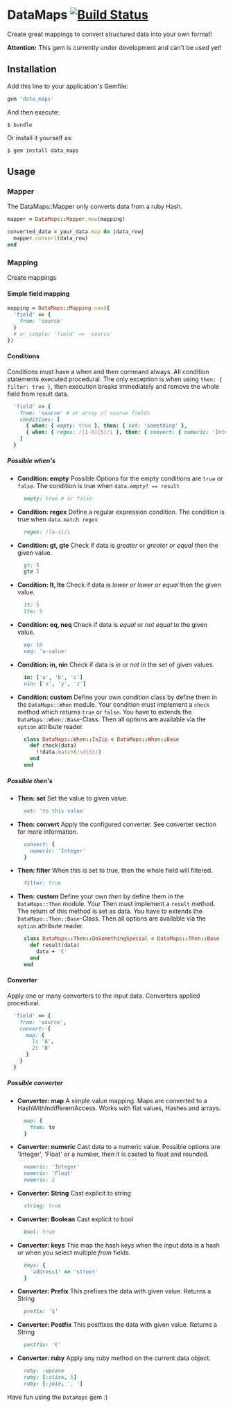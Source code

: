 DataMaps [![Build Status](https://travis-ci.org/dino115/data_maps.svg?branch=master)](https://travis-ci.org/dino115/data_maps)
=================

Create great mappings to convert structured data into your own format!

**Attention:** This gem is currently under development and can't be used yet!

## Installation

Add this line to your application's Gemfile:

```ruby
gem 'data_maps'
```

And then execute:

    $ bundle

Or install it yourself as:

    $ gem install data_maps

## Usage

### Mapper
The DataMaps::Mapper only converts data from a ruby Hash.

```ruby
mapper = DataMaps::Mapper.new(mapping)

converted_data = your_data.map do |data_row|
  mapper.convert(data_row)
end
```

### Mapping
Create mappings

#### Simple field mapping
```ruby
mapping = DataMaps::Mapping.new({
  'field' => {
    from: 'source'
  }
  # or simple: 'field' => 'source'
})
```

#### Conditions
Conditions must have a when and then command always. All condition statements executed procedural.
The only exception is when using `then: { filter: true }`, then execution breaks immediately and remove the whole field from result data.

```ruby
  'field' => {
    from: 'source' # or array of source fields
    conditions: [
      { when: { empty: true }, then: { set: 'something' },
      { when: { regex: /[1-9]{5}/i }, then: { convert: { numeric: 'Integer' } } }
    ]
  }
```

##### Possible when's

- **Condition: empty**
  Possible Options for the empty conditions are `true` or `false`.
  The condition is true when `data.empty? == result`

  ```ruby
    empty: true # or false
  ```
- **Condition: regex**
  Define a regular expression condition.
  The condition is true when `data.match regex`

  ```ruby
    regex: /[a-z]/i
  ```
- **Condition: gt, gte**
  Check if data is *greater* or *greater or equal* then the given value.

  ```ruby
    gt: 5
    gte 5
  ```
- **Condition: lt, lte**
  Check if data is *lower* or *lower or equal* then the given value.

  ```ruby
    lt: 5
    lte: 5
  ```
- **Condition: eq, neq**
  Check if data is *equal* or *not equal* to the given value.

  ```ruby
    eq: 10
    neq: 'a-value'
  ```
- **Condition: in, nin**
  Check if data is *in* or *not in* the set of given values.

  ```ruby
    in: ['a', 'b', 'c']
    nin: ['x', 'y', 'z']
  ```
- **Condition: custom**
  Define your own condition class by define them in the `DataMaps::When` module.
  Your condition must implement a `check` method which returns `true` or `false`.
  You have to extends the `DataMaps::When::Base`-Class. Then all options are available via the `option` attribute reader.

  ```ruby
    class DataMaps::When::IsZip < DataMaps::When::Base
      def check(data)
        !!data.match(/\d{5}/)
      end
    end
  ```

##### Possible then's

- **Then: set**
  Set the value to given value.

  ```ruby
    set: 'to this value'
  ```
- **Then: convert**
  Apply the configured converter. See converter section for more information.

  ```ruby
    convert: {
      numeric: 'Integer'
    }
  ```
- **Then: filter**
  When this is set to true, then the whole field will filtered.

  ```ruby
    filter: true
  ```
- **Then: custom**
  Define your own *then* by define them in the `DataMaps::Then` module.
  Your Then must implement a `result` method. The return of this method is set as data.
  You have to extends the `DataMaps::Then::Base`-Class. Then all options are available via the `option` attribute reader.

  ```ruby
    class DataMaps::Then::DoSomethingSpecial < DataMaps::Then::Base
      def result(data)
        data + '€'
      end
    end
  ```

#### Converter
Apply one or many converters to the input data. Converters applied procedural.

```ruby
  'field' => {
    from: 'source',
    convert: {
      map: {
        1: 'A',
        2: 'B'
      }
    }
  }
```

##### Possible converter

- **Converter: map**
  A simple value mapping. Maps are converted to a HashWithIndifferentAccess.
  Works with flat values, Hashes and arrays.

  ```ruby
    map: {
      from: to
    }
  ```
- **Converter: numeric**
  Cast data to a numeric value. Possible options are 'Integer', 'Float' or a number, then it is casted to float and rounded.

  ```ruby
    numeric: 'Integer'
    numeric: 'Float'
    numeric: 2
  ```
- **Converter: String**
  Cast explicit to string

  ```ruby
    string: true
  ```
- **Converter: Boolean**
  Cast explicit to bool

  ```ruby
    bool: true
  ```
- **Converter: keys**
  This map the hash keys when the input data is a hash or when you select multiple *from* fields.

  ```ruby
    keys: {
      'address1' => 'street'
    }
  ```
- **Converter: Prefix**
  This prefixes the data with given value. Returns a String

  ```ruby
    prefix: '$'
  ```
- **Converter: Postfix**
  This postfixes the data with given value. Returns a String

  ```ruby
    postfix: '€'
  ```
- **Converter: ruby**
  Apply any ruby method on the current data object.

  ```ruby
    ruby: :upcase
    ruby: [:slice, 5]
    ruby: [:join, ', ']
  ```

Have fun using the `DataMaps` gem :)

